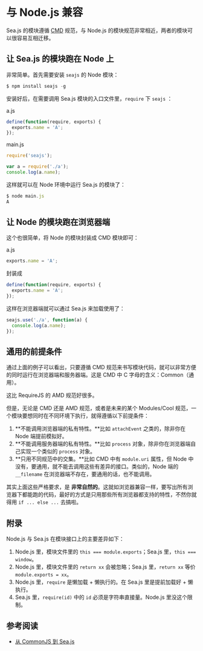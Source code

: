 # 与 Node.js 兼容

Sea.js 的模块遵循 [CMD](https://github.com/seajs/seajs/issues/242) 规范，与 Node.js 的模块规范非常相近，两者的模块可以很容易互相迁移。

## 让 Sea.js 的模块跑在 Node 上

非常简单。首先需要安装 `seajs` 的 Node 模块：

```js
$ npm install seajs -g 
```

安装好后，在需要调用 Sea.js 模块的入口文件里，`require` 下 `seajs` ：

a.js

```js
define(function(require, exports) {
  exports.name = 'A';
});
```

main.js

```js
require('seajs');

var a = require('./a');
console.log(a.name);
```

这样就可以在 Node 环境中运行 Sea.js 的模块了：

```js
$ node main.js
A 
```

## 让 Node 的模块跑在浏览器端

这个也很简单，将 Node 的模块封装成 CMD 模块即可：

a.js

```js
exports.name = 'A';
```

封装成

```js
define(function(require, exports) {
  exports.name = 'A';
});
```

这样在浏览器端就可以通过 Sea.js 来加载使用了：

```js
seajs.use('./a', function(a) {
  console.log(a.name);
});
```

## 通用的前提条件

通过上面的例子可以看出，只要遵循 CMD 规范来书写模块代码，就可以非常方便的同时运行在浏览器端和服务器端。这是 CMD 中 C 字母的含义：Common（通用）。

这比 RequireJS 的 AMD 规范好很多。

但是，无论是 CMD 还是 AMD 规范，或者是未来的某个 Modules/Cool 规范，一个模块要想同时在不同环境下执行，就得遵循以下前提条件：

1.  **不能调用浏览器端的私有特性。**比如 `attachEvent` 之类的，除非你在 Node 端提前模拟好。
2.  **不能调用服务器端的私有特性。**比如 `process` 对象，除非你在浏览器端自己实现一个类似的 `process` 对象。
3.  **只用不同规范中的交集。**比如 CMD 中有 `module.uri` 属性，但 Node 中没有，要通用，就不能去调用这些有差异的接口。类似的，Node 端的 `__filename` 在浏览器端不存在，要通用的话，也不能调用。

其实上面这些严格要求，是 **非常自然的**。这就如浏览器兼容一样，要写出所有浏览器下都能跑的代码，最好的方式是只用那些所有浏览器都支持的特性，不然你就得用 `if ... else ...` 去搞啦。

## 附录

Node.js 与 Sea.js 在模块接口上的主要差异如下：

1.  Node.js 里，模块文件里的 `this === module.exports`；Sea.js 里，`this === window`。
2.  Node.js 里，模块文件里的 `return xx` 会被忽略；Sea.js 里，`return xx` 等价 `module.exports = xx`。
3.  Node.js 里，`require` 是懒加载 + 懒执行的。在 Sea.js 里是提前加载好 + 懒执行。
4.  Sea.js 里，`require(id)` 中的 `id` 必须是字符串直接量。Node.js 里没这个限制。

## 参考阅读

*   [从 CommonJS 到 Sea.js](https://github.com/seajs/seajs/issues/269)